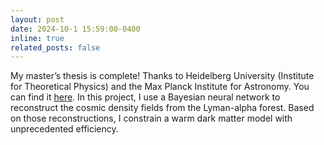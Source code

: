 ```yaml
---
layout: post
date: 2024-10-1 15:59:00-0400
inline: true
related_posts: false
---
```

My master’s thesis is complete! Thanks to Heidelberg University (Institute for Theoretical Physics) and the Max Planck Institute for Astronomy. You can find it [here](/assets/pdf/MASTER_THESIS_ANDER_ARTOLA.pdf). In this project, I use a Bayesian neural network to reconstruct the cosmic density fields from the Lyman-alpha forest. Based on those reconstructions, I constrain a warm dark matter model with unprecedented efficiency.